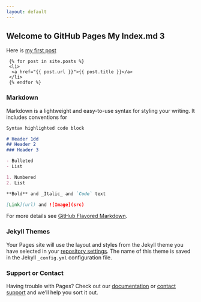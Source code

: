 ```yaml
---
layout: default
---
```

## Welcome to GitHub Pages My Index.md 3
Here is  [my first post](/_posts/2017/02/05/My-First-Post.md) 
 
     {% for post in site.posts %}
     <li>
      <a href="{{ post.url }}">{{ post.title }}</a>
     </li>
     {% endfor %}
 
### Markdown

Markdown is a lightweight and easy-to-use syntax for styling your writing. It includes conventions for

```markdown
Syntax highlighted code block

# Header 1dd
## Header 2
### Header 3

- Bulleted
- List

1. Numbered
2. List

**Bold** and _Italic_ and `Code` text

[Link](url) and ![Image](src)
```

For more details see [GitHub Flavored Markdown](https://guides.github.com/features/mastering-markdown/).

### Jekyll Themes

Your Pages site will use the layout and styles from the Jekyll theme you have selected in your [repository settings](https://github.com/kgreed/kgreed.github.io/settings). The name of this theme is saved in the Jekyll `_config.yml` configuration file.

### Support or Contact

Having trouble with Pages? Check out our [documentation](https://help.github.com/categories/github-pages-basics/) or [contact support](https://github.com/contact) and we’ll help you sort it out.
